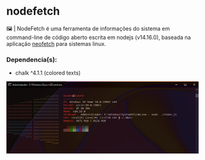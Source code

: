 # nodefetch
🖼️ | NodeFetch é uma ferramenta de informações do sistema em command-line de código aberto escrita em nodejs (v14.16.0), baseada na aplicação [neofetch] para sistemas linux.

### Dependencia(s):
- chalk ^4.1.1 (colored texts)

![image](./screenshot.png "Obrigado kp por me ajudar no cpu info :)")

[neofetch]: https://github.com/dylanaraps/neofetch
